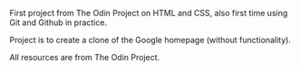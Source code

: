 First project from The Odin Project on HTML and CSS, also first time using Git and Github in practice.

Project is to create a clone of the Google homepage (without functionality).

All resources are from The Odin Project.
